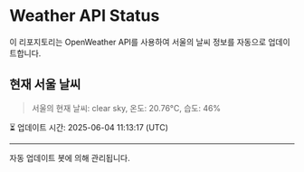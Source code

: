 
# Weather API Status

이 리포지토리는 OpenWeather API를 사용하여 서울의 날씨 정보를 자동으로 업데이트합니다.

## 현재 서울 날씨
> 서울의 현재 날씨: clear sky, 온도: 20.76°C, 습도: 46%

⏳ 업데이트 시간: 2025-06-04 11:13:17 (UTC)

---
자동 업데이트 봇에 의해 관리됩니다.
